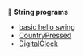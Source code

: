 

📌 **String programs**

- [basic hello swing](https://github.com/yoghana0925/AdvancedJava/blob/main/Lab4_webservelet/4a.png)
- [CountryPressed](https://github.com/yoghana0925/AdvancedJava/blob/main/Lab4_webservelet/4b.png)
- [DigitalClock](https://github.com/yoghana0925/AdvancedJava/blob/main/Lab4_webservelet/4c.png)




